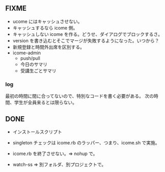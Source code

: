 ## FIXME

* ucome にはキャッシュさせない。
* キャッシュするなら icome 側。
* キャッシュしない icome を作る。どうせ、ダイアログでブロックするさ。
* version を書き込むとそこでマージが失敗するようになった。いつから？
* 新規登録と時間外出席を区別する。
* icome-admin
    * push/pull
    * 今日のサマリ
    * 受講生ごとサマリ

### log

最初の時間に間に合ってないので、特別なコードを書く必要がある。
次の時間、学生が全員来るとは限らない。

## DONE

* インストールスクリプト

* singleton チェックは icome.rb のラッパー、つまり、icome.sh で実施。
* icome.rb を終了させない。=> nohup で。
* watch-ss => 別フォルダ、別プロジェクトで。

